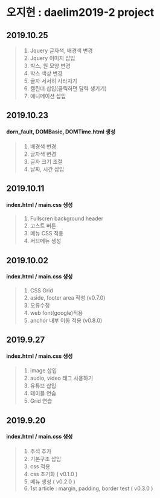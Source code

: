 # 오지현 : daelim2019-2 project
## 2019.10.25
> 1. Jquery 글자색, 배경색 변경
> 2. Jquery 이미지 삽입
> 3. 박스, 원 모양 변경
> 4. 박스 색상 변경
> 5. 글자 서서히 사라지기
> 6. 캘린더 삽입(클릭하면 달력 생기기)
> 7. 애니메이션 삽입

## 2019.10.23
#### dorn_fault, DOMBasic, DOMTime.html 생성
> 1. 배경색 변경
> 2. 글자색 변경
> 3. 글자 크기 조절
> 4. 날짜, 시간 삽입

## 2019.10.11
#### index.html / main.css 생성
> 1. Fullscren background header
> 2. 고스트 버튼
> 3. 메뉴 CSS 적용
> 4. 서브메뉴 생성

## 2019.10.02
#### index.html / main.css 생성
> 1. CSS Grid
> 2. aside, footer area 작성 (v0.7.0)
> 3. 오류수정
> 4. web font(google)적용
> 5. anchor 내부 이동 적용 (v0.8.0)

## 2019.9.27
#### index.html / main.css 생성
> 1. image 삽입
> 2. audio, video 태그 사용하기
> 3. 유튜브 삽입
> 4. 테이블 연습
> 5. Grid 연습

## 2019.9.20 
#### index.html / main.css 생성
> 1. 주석 추가
> 2. 기본구조 삽입
> 3. css 적용
> 4. css 초기화 ( v0.1.0 )
> 5. 메뉴 생성 ( v0.2.0 )
> 6. 1st article : margin, padding, border test ( v0.3.0 )